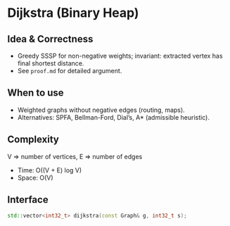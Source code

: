 # Dijkstra (Binary Heap)

## Idea & Correctness
- Greedy SSSP for non-negative weights; invariant: extracted vertex has final shortest distance.
- See `proof.md` for detailed argument.

## When to use
- Weighted graphs without negative edges (routing, maps).
- Alternatives: SPFA, Bellman-Ford, Dial’s, A* (admissible heuristic).

## Complexity
V => number of vertices, E => number of edges
- Time: O((V + E) log V)
- Space: O(V)

## Interface
```cpp
std::vector<int32_t> dijkstra(const Graph& g, int32_t s);